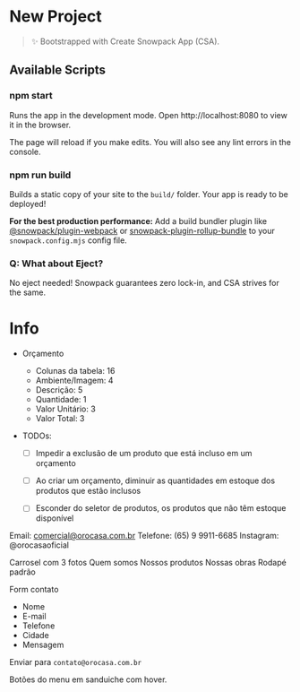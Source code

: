 # New Project

> ✨ Bootstrapped with Create Snowpack App (CSA).

## Available Scripts

### npm start

Runs the app in the development mode.
Open http://localhost:8080 to view it in the browser.

The page will reload if you make edits.
You will also see any lint errors in the console.

### npm run build

Builds a static copy of your site to the `build/` folder.
Your app is ready to be deployed!

**For the best production performance:** Add a build bundler plugin like [@snowpack/plugin-webpack](https://github.com/snowpackjs/snowpack/tree/main/plugins/plugin-webpack) or [snowpack-plugin-rollup-bundle](https://github.com/ParamagicDev/snowpack-plugin-rollup-bundle) to your `snowpack.config.mjs` config file.

### Q: What about Eject?

No eject needed! Snowpack guarantees zero lock-in, and CSA strives for the same.


# Info

 - Orçamento
   - Colunas da tabela: 16
    - Ambiente/Imagem: 4
    - Descrição: 5
    - Quantidade: 1
    - Valor Unitário: 3
    - Valor Total: 3

 - TODOs:
   - [ ] Impedir a exclusão de um produto que está incluso em um orçamento
   - [ ] Ao criar um orçamento, diminuir as quantidades em estoque dos produtos que estão inclusos
   - [ ] Esconder do seletor de produtos, os produtos que não têm estoque disponível


Email: comercial@orocasa.com.br
Telefone: (65) 9 9911-6685
Instagram: @orocasaoficial

Carrosel com 3 fotos
Quem somos
Nossos produtos
Nossas obras
Rodapé padrão

Form contato
 - Nome
 - E-mail
 - Telefone
 - Cidade
 - Mensagem

Enviar para `contato@orocasa.com.br`

Botões do menu em sanduiche com hover.
